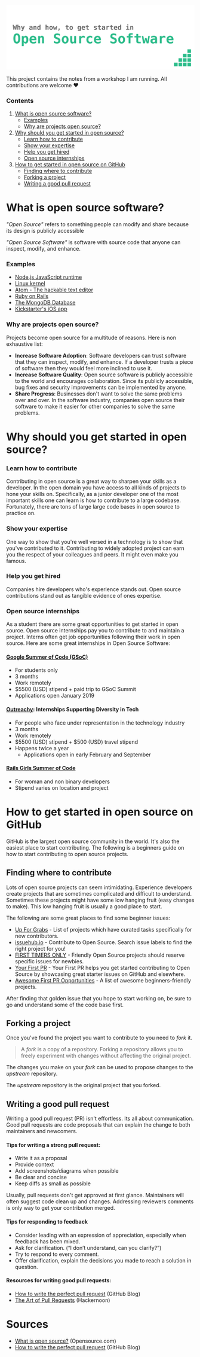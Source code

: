 <center>
  <a href="#">
    <img src=".github/Title.png">
  </a>
</center>


This project contains the notes from a workshop I am running. All contributions are welcome :heart:

### Contents
1. [What is open source software?](#what-is-open-source-software)
   * [Examples](#examples)
   * [Why are projects open source?](#why-are-projects-open-source)
2. [Why should you get started in open source?](#why-should-you-get-started-in-open-source)
   * [Learn how to contribute](#learn-how-to-contribute)
   * [Show your expertise](#show-your-expertise)
   * [Help you get hired](#help-you-get-hired)
   * [Open source internships](#open-source-internships)
3. [How to get started in open source on GitHub](#how-to-get-started-in-open-source-on-GitHub)
   * [Finding where to contribute](#finding-where-to-contribute)
   * [Forking a project](#forking-a-project)
   * [Writing a good pull request](#writing-a-good-pull-request)


# What is open source software?
_"Open Source"_ refers to something people can modify and share because its design is publicly accessible

_"Open Source Software"_ is software with source code that anyone can inspect, modify, and enhance.

### Examples
* [Node.js JavaScript runtime](https://github.com/nodejs/node)
* [Linux kernel](https://github.com/torvalds/linux)
* [Atom - The hackable text editor](https://github.com/atom/atom)
* [Ruby on Rails](https://github.com/rails/rails)
* [The MongoDB Database](https://github.com/mongodb/mongo)
* [Kickstarter's iOS app](https://github.com/kickstarter/ios-oss)

### Why are projects open source?
Projects become open source for a multitude of reasons. Here is non exhaustive list:
* **Increase Software Adoption**: Software developers can trust software that they can inspect, modify, and enhance. If a developer trusts a piece of software then they would feel more inclined to use it.  
* **Increase Software Quality**: Open source software is publicly accessible to the world and encourages collaboration. Since its publicly accessible, bug fixes and security improvements can be implemented by anyone.
* **Share Progress**: Businesses don't want to solve the same problems over and over. In the software industry, companies open source their software to make it easier for other companies to solve the same problems.

# Why should you get started in open source?
### Learn how to contribute
Contributing in open source is a great way to sharpen your skills as a developer. In the open domain you have access to all kinds of projects to hone your skills on. Specifically, as a junior developer one of the most important skills one can learn is how to contribute to a large codebase. Fortunately, there are tons of large large code bases in open source to practice on.

### Show your expertise
One way to show that you're well versed in a technology is to show that you've contributed to it. Contributing to widely adopted project can earn you the respect of your colleagues and peers. It might even make you famous.

### Help you get hired
Companies hire developers who's experience stands out. Open source contributions stand out as tangible evidence of ones expertise.

### Open source internships
As a student there are some great opportunities to get started in open source. Open source internships pay you to contribute to and maintain a project. Interns often get job opportunities following their work in open source. Here are some great internships in Open Source Software:

#### [Google Summer of Code (GSoC)](https://summerofcode.withgoogle.com/)
* For students only
* 3 months
* Work remotely
* $5500 (USD) stipend + paid trip to GSoC Summit
* Applications open January 2019

#### [Outreachy](https://www.outreachy.org): Internships Supporting Diversity in Tech
* For people who face under representation in the technology industry
* 3 months
* Work remotely
* $5500 (USD) stipend + $500 (USD) travel stipend
* Happens twice a year
  * Applications open in early February and September

#### [Rails Girls Summer of Code](https://railsgirlssummerofcode.org)
* For woman and non binary developers
* Stipend varies on location and project

# How to get started in open source on GitHub
GitHub is the largest open source community in the world. It's also the easiest place to start contributing. The following is a beginners guide on how to start contributing to open source projects.

## Finding where to contribute
Lots of open source projects can seem intimidating. Experience developers create projects that are sometimes complicated and difficult to understand. Sometimes these projects might have some low hanging fruit (easy changes to make). This low hanging fruit is usually a good place to start.

The following are some great places to find some beginner issues:
* [Up For Grabs](http://up-for-grabs.net/) - List of projects which have curated tasks specifically for new contributors.
* [issuehub.io](http://issuehub.io/) - Contribute to Open Source. Search issue labels to find the right project for you!
* [FIRST TIMERS ONLY](http://www.firsttimersonly.com/) - Friendly Open Source projects should reserve specific issues for newbies.
* [Your First PR](http://yourfirstpr.github.io/) - Your First PR helps you get started contributing to Open Source by showcasing great starter issues on GitHub and elsewhere.
* [Awesome First PR Opportunities](https://github.com/MunGell/awesome-for-beginners) - A list of awesome beginners-friendly projects.

After finding that golden issue that you hope to start working on, be sure to go and understand some of the code base first.

## Forking a project
Once you've found the project you want to contribute to you need to _fork_ it.
> A _fork_ is a copy of a repository. Forking a repository allows you to freely experiment with changes without affecting the original project.

The changes you make on your _fork_ can be used to propose changes to the _upstream_ repository.

The _upstream_ repository is the original project that you forked.


## Writing a good pull request
Writing a good pull request (PR) isn't effortless. Its all about communication. Good pull requests are code proposals that can explain the change to both maintainers and newcomers.

#### Tips for writing a strong pull request:
* Write it as a proposal
* Provide context
* Add screenshots/diagrams when possible
* Be clear and concise
* Keep diffs as small as possible

Usually, pull requests don't get approved at first glance. Maintainers will often suggest code clean up and changes. Addressing reviewers comments is only way to get your contribution merged.

#### Tips for responding to feedback
* Consider leading with an expression of appreciation, especially when feedback has been mixed.
* Ask for clarification. (“I don’t understand, can you clarify?”)
* Try to respond to every comment.
* Offer clarification, explain the decisions you made to reach a solution in question.

#### Resources for writing good pull requests:
* [How to write the perfect pull request](https://blog.github.com/2015-01-21-how-to-write-the-perfect-pull-request/) (GitHub Blog)
* [The Art of Pull Requests](https://hackernoon.com/the-art-of-pull-requests-6f0f099850f9) (Hackernoon)

# Sources
* [What is open source?](https://opensource.com/resources/what-open-source) (Opensource.com)
* [How to write the perfect pull request](https://blog.github.com/2015-01-21-how-to-write-the-perfect-pull-request/) (GitHub Blog)

